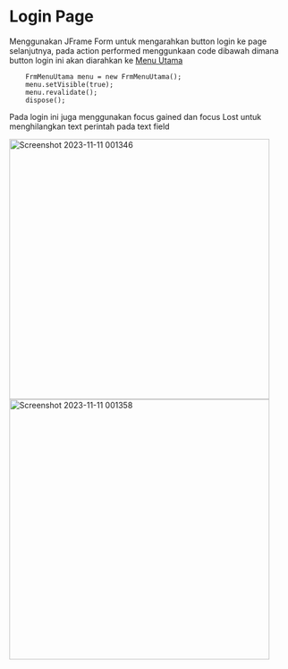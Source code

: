 # Login Page
Menggunakan JFrame Form untuk mengarahkan button login ke page selanjutnya, pada action performed menggunkaan code dibawah dimana button login ini akan diarahkan ke [Menu Utama](https://github.com/WilisArum02/Project-UAS/blob/main/ProjectUAS/src/projectuas/FrmMenuUtama.java) 
                
        FrmMenuUtama menu = new FrmMenuUtama();
        menu.setVisible(true);
        menu.revalidate();
        dispose();

Pada login ini juga menggunakan focus gained dan focus Lost untuk menghilangkan text perintah pada text field

<img width="465" alt="Screenshot 2023-11-11 001346" src="https://github.com/WilisArum02/Project-UAS/assets/148854173/707c929a-ac4a-4976-b93b-b3113d05500c">

<img width="465" alt="Screenshot 2023-11-11 001358" src="https://github.com/WilisArum02/Project-UAS/assets/148854173/ff17ee89-b94e-42ba-82ae-680f76831c8b">


#

 
